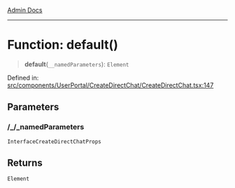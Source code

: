 [Admin Docs](/)

***

# Function: default()

> **default**(`__namedParameters`): `Element`

Defined in: [src/components/UserPortal/CreateDirectChat/CreateDirectChat.tsx:147](https://github.com/PalisadoesFoundation/talawa-admin/blob/main/src/components/UserPortal/CreateDirectChat/CreateDirectChat.tsx#L147)

## Parameters

### /_/_namedParameters

`InterfaceCreateDirectChatProps`

## Returns

`Element`
